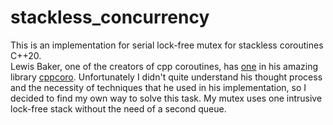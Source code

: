 # stackless_concurrency

This is an implementation for serial lock-free mutex for stackless coroutines C++20. <br>
Lewis Baker, one of the creators of cpp coroutines, has [one](https://github.com/lewissbaker/cppcoro/blob/master/include/cppcoro/async_mutex.hpp) in his amazing library [cppcoro](https://github.com/lewissbaker/cppcoro). Unfortunately I didn't quite understand his thought process and the necessity of techniques that he used in his implementation, so I decided to find my own way to solve this task. My mutex uses one intrusive lock-free stack without the need of a second queue.
